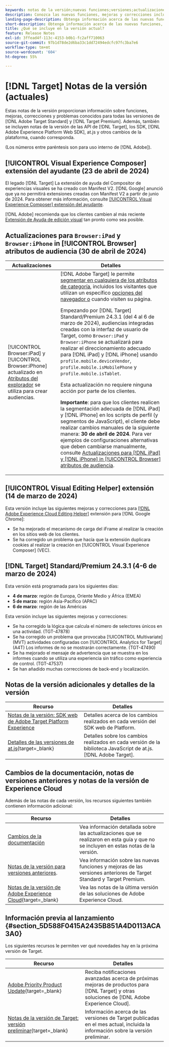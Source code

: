 ```yaml
---
keywords: notas de la versión;nuevas funciones;versiones;actualizaciones;actualización;versión;mejora;mejoras;correcciones;correcciones de errores;actualizaciones
description: Conozca las nuevas funciones, mejoras y correcciones incluidas en la versión actual de  [!DNL Adobe Target], incluidos SDK, API y bibliotecas de JavaScript.
landing-page-description: Obtenga información acerca de las nuevas funciones, mejoras y correcciones incluidas en la versión actual de  [!DNL Adobe Target].
short-description: Obtenga información acerca de las nuevas funciones, mejoras y correcciones incluidas en la versión actual de  [!DNL Adobe Target].
title: ¿Qué se incluye en la versión actual?
feature: Release Notes
exl-id: 3ffead4f-113c-4153-b0b1-fc2aff710063
source-git-commit: 97b1d78de2d6ba33c1dd72494edcfc97fc3ba7e6
workflow-type: tm+mt
source-wordcount: '604'
ht-degree: 55%

---
```


# [!DNL Target] Notas de la versión (actuales)

Estas notas de la versión proporcionan información sobre funciones, mejoras, correcciones y problemas conocidos para todas las versiones de [!DNL Adobe Target Standard] y [!DNL Target Premium]. Además, también se incluyen notas de la versión de las API de [!DNL Target], los SDK, [!DNL Adobe Experience Platform Web SDK], at.js y otros cambios de la plataforma, cuando corresponda.

(Los números entre paréntesis son para uso interno de [!DNL Adobe]).

## [!UICONTROL Visual Experience Composer] extensión del ayudante (23 de abril de 2024)

El legado [!DNL Target] La extensión de ayuda del Compositor de experiencias visuales se ha creado con Manifest V2. [!DNL Google] anunció que ya no permitirá extensiones creadas con Manifest V2 a partir de junio de 2024. Para obtener más información, consulte [[!UICONTROL Visual Experience Composer] extensión del ayudante](/help/main/c-experiences/c-visual-experience-composer/r-troubleshoot-composer/vec-helper-browser-extension.md).

[!DNL Adobe] recomienda que los clientes cambien al más reciente [Extensión de Ayuda de edición visual](/help/main/c-experiences/c-visual-experience-composer/r-troubleshoot-composer/visual-editing-helper-extension.md) tan pronto como sea posible.

## Actualizaciones para `Browser:iPad` y `Browser:iPhone` in [!UICONTROL Browser] atributos de audiencia (30 de abril de 2024)

| Actualizaciones | Detalles |
|--- |--- |
| [!UICONTROL Browser:iPad] y [!UICONTROL Browser:iPhone] actualizado en [Atributos del explorador](/help/main/c-target/c-audiences/c-target-rules/browser.md) se utiliza para crear audiencias. | [!DNL Adobe Target] le permite [segmentar en cualquiera de los atributos de categoría](/help/main/c-target/c-audiences/c-target-rules/target-rules.md), incluidos los visitantes que utilizan un específico [opciones del navegador o](/help/main/c-target/c-audiences/c-target-rules/browser.md) cuando visiten su página.<P>Empezando por [!DNL Target] Standard/Premium 24.3.1 (del 4 al 6 de marzo de 2024), audiencias integradas creadas con la interfaz de usuario de Target, como `Browser:iPad` y `Browser:iPhone` se actualizará para realizar el direccionamiento adecuado para [!DNL iPad] y [!DNL iPhone] usando `profile.mobile.deviceVendor`, `profile.mobile.isMobilePhone` y `profile.mobile.isTablet`.<P>Esta actualización no requiere ninguna acción por parte de los clientes.<p><B>Importante</b>: para que los clientes realicen la segmentación adecuada de [!DNL iPad] y [!DNL iPhone] en los scripts de perfil (y segmentos de JavaScript), el cliente debe realizar cambios manuales de la siguiente manera: **30 de abril de 2024**. Para ver ejemplos de configuraciones alternativas que deben cambiarse manualmente, consulte [Actualizaciones para [!DNL iPad] y [!DNL iPhone] in [!UICONTROL Browser] atributos de audiencia](/help/main/c-target/c-audiences/c-target-rules/browser.md#updates). |

## [!UICONTROL Visual Editing Helper] extensión (14 de marzo de 2024)

Esta versión incluye las siguientes mejoras y correcciones para [[!DNL Adobe Experience Cloud Editing Helper]](/help/main/c-experiences/c-visual-experience-composer/r-troubleshoot-composer/visual-editing-helper-extension.md) extensión para [!DNL Google Chrome]:

* Se ha mejorado el mecanismo de carga del iFrame al realizar la creación en los sitios web de los clientes.
* Se ha corregido un problema que hacía que la extensión duplicara cookies al realizar la creación en [!UICONTROL Visual Experience Composer] (VEC).

## [!DNL Target] Standard/Premium 24.3.1 (4-6 de marzo de 2024)

Esta versión está programada para los siguientes días:

* **4 de marzo**: región de Europa, Oriente Medio y África (EMEA)
* **5 de marzo**: región Asia-Pacífico (APAC)
* **6 de marzo**: región de las Américas

Esta versión incluye las siguientes mejoras y correcciones:

* Se ha corregido la lógica que calcula el número de selectores únicos en una actividad. (TGT-47878)
* Se ha corregido un problema que provocaba [!UICONTROL Multivariate] (MVT) actividades configuradas con [!UICONTROL Analytics for Target] (A4T) Los informes de no se mostrarán correctamente. (TGT-47490)
* Se ha mejorado el mensaje de advertencia que se muestra en los informes cuando se utiliza una experiencia sin tráfico como experiencia de control. (TGT-47537)
* Se han añadido muchas correcciones de back-end y localización.

## Notas de la versión adicionales y detalles de la versión

| Recurso | Detalles |
|--- |--- |
| [Notas de la versión: SDK web de Adobe Target Platform Experience](https://experienceleague.adobe.com/docs/experience-platform/edge/release-notes.html?lang=es) | Detalles acerca de los cambios realizados en cada versión del SDK web de Platform. |
| [Detalles de las versiones de at.js](https://experienceleague.corp.adobe.com/docs/target-dev/developer/client-side/at-js-implementation/target-atjs-versions.html?lang=es){target=_blank} | Detalles sobre los cambios realizados en cada versión de la biblioteca JavaScript de at.js. [!DNL Adobe Target]. |

## Cambios de la documentación, notas de versiones anteriores y notas de la versión de Experience Cloud

Además de las notas de cada versión, los recursos siguientes también contienen información adicional:

| Recurso | Detalles |
|--- |--- |
| [Cambios de la documentación](/help/main/r-release-notes/doc-change.md) | Vea información detallada sobre las actualizaciones que se realizaron en esta guía y que no se incluyen en estas notas de la versión. |
| [Notas de la versión para versiones anteriores](/help/main/r-release-notes/release-notes-for-previous-releases.md). | Vea información sobre las nuevas funciones y mejoras de las versiones anteriores de Target Standard y Target Premium. |
| [Notas de la versión de Adobe Experience Cloud](https://experienceleague.adobe.com/docs/release-notes/experience-cloud/current.html?lang=es){target=_blank} | Vea las notas de la última versión de las soluciones de Adobe Experience Cloud. |

## Información previa al lanzamiento {#section_5D588F0415A2435B851A4D0113ACA3A0}

Los siguientes recursos le permiten ver qué novedades hay en la próxima versión de Target.

| Recurso | Detalles |
|--- |--- |
| [Adobe Priority Product Update](https://www.adobe.com/subscription/priority-product-update.html){target=_blank} | Reciba notificaciones avanzadas acerca de próximas mejoras de productos para [!DNL Target] y otras soluciones de [!DNL Adobe Experience Cloud]. |
| [Notas de la versión de Target: versión preliminar](/help/main/r-release-notes/target-release-notes.md){target=_blank} | Información acerca de las versiones de Target publicadas en el mes actual, incluida la información sobre la versión preliminar. |
